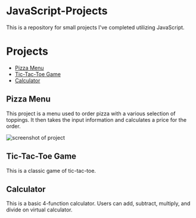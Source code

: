 # JavaScript-Projects

This is a repository for small projects I've completed utilizing JavaScript.

# Projects
- [Pizza Menu](https://github.com/sjensen88/JavaScript-Projects/blob/5755ac99846a32ab6d3ad08b5e155e274db4b50b/Basic%20JavaScript%20Projects/Pizza_Project/pizza.html)
- [Tic-Tac-Toe Game](https://github.com/sjensen88/JavaScript-Projects/blob/5755ac99846a32ab6d3ad08b5e155e274db4b50b/Basic%20JavaScript%20Projects/TicTacToe/tictactoe.html)
- [Calculator](https://github.com/sjensen88/JavaScript-Projects/blob/5755ac99846a32ab6d3ad08b5e155e274db4b50b/Basic%20JavaScript%20Projects/Calculator/calculator.html)

## Pizza Menu
This project is a menu used to order pizza with a various selection of toppings. It then takes the input information and calculates a price for the order.

![screenshot of project](/assets/images/pizza.png)

## Tic-Tac-Toe Game
This is a classic game of tic-tac-toe.

## Calculator
This is a basic 4-function calculator. Users can add, subtract, multiply, and divide on virtual calculator.

